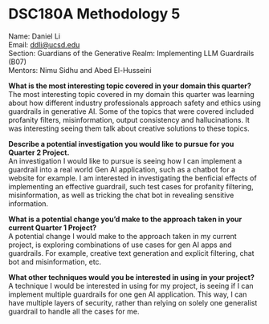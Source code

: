 # DSC180A Methodology 5

Name: Daniel Li  
Email: ddli@ucsd.edu  
Section: Guardians of the Generative Realm: Implementing LLM Guardrails (B07)  
Mentors: Nimu Sidhu and Abed El-Husseini <br>

**What is the most interesting topic covered in your domain this quarter?**  
The most interesting topic covered in my domain this quarter was learning about how different industry professionals approach safety and ethics using guardrails in generative AI. Some of the topics that were covered included profanity filters, misinformation, output consistency and hallucinations. It was interesting seeing them talk about creative solutions to these topics. <br>

**Describe a potential investigation you would like to pursue for you Quarter 2 Project.**  
An investigation I would like to pursue is seeing how I can implement a guardrail into a real world Gen AI application, such as a chatbot for a website for example. I am interested in investigating the benficial effects of implementing an effective guardrail, such test cases for profanity filtering, misinformation, as well as tricking the chat bot in revealing sensitive information. <br>

**What is a potential change you’d make to the approach taken in your current Quarter 1 Project?**  
A potential change I would make to the approach taken in my current project, is exploring combinations of use cases for gen AI apps and guardrails. For example, creative text generation and explicit filtering, chat bot and misinformation, etc. <br>

**What other techniques would you be interested in using in your project?**  
A technique I would be interested in using for my project, is seeing if I can implement multiple guardrails for one gen AI application. This way, I can have multiple layers of security, rather than relying on solely one generalist guardrail to handle all the cases for me. 